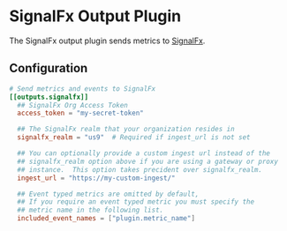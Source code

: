 # SignalFx Output Plugin

The SignalFx output plugin sends metrics to [SignalFx][docs].

[docs]: https://docs.signalfx.com/en/latest/

## Configuration

```toml @sample.conf
# Send metrics and events to SignalFx
[[outputs.signalfx]]
  ## SignalFx Org Access Token
  access_token = "my-secret-token"

  ## The SignalFx realm that your organization resides in
  signalfx_realm = "us9"  # Required if ingest_url is not set

  ## You can optionally provide a custom ingest url instead of the
  ## signalfx_realm option above if you are using a gateway or proxy
  ## instance.  This option takes precident over signalfx_realm.
  ingest_url = "https://my-custom-ingest/"

  ## Event typed metrics are omitted by default,
  ## If you require an event typed metric you must specify the
  ## metric name in the following list.
  included_event_names = ["plugin.metric_name"]
```
